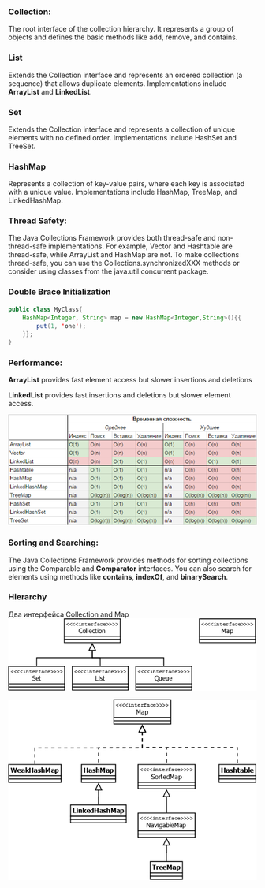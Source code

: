 ### Collection:
The root interface of the collection hierarchy. It represents a group of objects and defines the basic methods like add, remove, and contains.
### List
Extends the Collection interface and represents an ordered collection (a sequence) that allows duplicate elements. Implementations include **ArrayList** and **LinkedList**.
### Set
Extends the Collection interface and represents a collection of unique elements with no defined order. Implementations include HashSet and TreeSet.
### HashMap
Represents a collection of key-value pairs, where each key is associated with a unique value. Implementations include HashMap, TreeMap, and LinkedHashMap.
### Thread Safety:
The Java Collections Framework provides both thread-safe and non-thread-safe implementations. For example, Vector and Hashtable are thread-safe, while ArrayList and HashMap are not. To make collections thread-safe, you can use the Collections.synchronizedXXX methods or consider using classes from the java.util.concurrent package.
### Double Brace Initialization
```java
public class MyClass{
    HashMap<Integer, String> map = new HashMap<Integer,String>(){{
        put(1, 'one');
    }};
}
```

### Performance:

**ArrayList** provides fast element access but slower insertions and deletions

**LinkedList** provides fast insertions and deletions but slower element access.

![Alt текст](/Eng/img/collections/collections-time.png)



### Sorting and Searching:

The Java Collections Framework provides methods for sorting collections using the Comparable and **Comparator** interfaces. You can also search for elements using methods like **contains**, **indexOf**, and **binarySearch**.

### Hierarchy 

Два интерфейса Collection and Map
![Alt текст](/Eng/img/collections/hierarchy.png)

![Alt текст](/Eng/img/collections/hierarchy-map.png)
